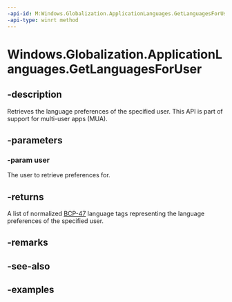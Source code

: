 ```yaml
---
-api-id: M:Windows.Globalization.ApplicationLanguages.GetLanguagesForUser(Windows.System.User)
-api-type: winrt method
---
```


<!-- Method syntax.
public IVectorView<string> ApplicationLanguages.GetLanguagesForUser(User user)
-->

# Windows.Globalization.ApplicationLanguages.GetLanguagesForUser

## -description
Retrieves the language preferences of the specified user. This API is part of support for multi-user apps (MUA).

## -parameters
### -param user
The user to retrieve preferences for.

## -returns
A list of normalized [BCP-47](http://tools.ietf.org/html/bcp47) language tags representing the language preferences of the specified user.

## -remarks

## -see-also

## -examples

